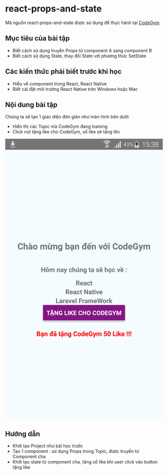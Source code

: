 # react-props-and-state
Mã nguồn react-props-and-state được sử dụng để thực hành tại [CodeGym](https://codegym.vn)
## Mục tiêu của bài tập
- Biết cách sử dụng truyền Props từ component A sang component B
- Biết cách sử dụng State, thay đổi State với phương thức SetState

## Các kiến thức phải biết trước khi học
- Hiểu về component trong React, React Native
- Biết cài đặt môi trường React Native trên Windows hoặc Mac

## Nội dung bài tập
Chúng ta sẽ tạo 1 giao diện đơn giản như màn hình bên dưới
- Hiển thị các Topic mà CodeGym đang training
- Click nút tặng like cho CodeGym, số like sẽ tăng lên

![alt](https://github.com/anhtbok92/PropsAndStateReactNativeTraining/blob/master/images/StateAndProps.png)

## Hướng dẫn
- Khởi tạo Project như bài học trước
- Tạo 1 component : <Topic /> sử dụng Props trong Topic, được truyền từ Component cha
- Khởi tạo state từ component cha, tăng số like khi user click vào button tặng like
